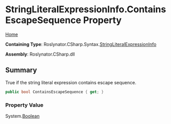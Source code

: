 # StringLiteralExpressionInfo\.ContainsEscapeSequence Property

[Home](../../../../../README.md)

**Containing Type**: Roslynator\.CSharp\.Syntax\.[StringLiteralExpressionInfo](../README.md)

**Assembly**: Roslynator\.CSharp\.dll

## Summary

True if the string literal expression contains escape sequence\.

```csharp
public bool ContainsEscapeSequence { get; }
```

### Property Value

System\.[Boolean](https://docs.microsoft.com/en-us/dotnet/api/system.boolean)

